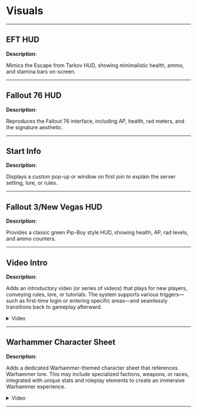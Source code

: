 # Visuals

---

## EFT HUD

**Description**: 

Mimics the Escape from Tarkov HUD, showing minimalistic health, ammo, and stamina bars on-screen.

---

## Fallout 76 HUD

**Description**: 

Reproduces the Fallout 76 interface, including AP, health, rad meters, and the signature aesthetic.

---

## Start Info

**Description**: 

Displays a custom pop-up or window on first join to explain the server setting, lore, or rules.

---

## Fallout 3/New Vegas HUD

**Description**: 

Provides a classic green Pip-Boy style HUD, showing health, AP, rad levels, and ammo counters.

---

## Video Intro

**Description**: 

Adds an introductory video (or series of videos) that plays for new players, conveying rules, lore, or tutorials. The system supports various triggers—such as first-time login or entering specific areas—and seamlessly transitions back to gameplay afterward.

<details>
  <summary>Video</summary>
  <div style="text-align: center;">
    <video width="560" height="315" controls>
      <source src="https://bleonheart.github.io/assets/videos//VideoIntro.mp4" type="video/mp4">
    </video>
  </div>
</details>


---

## Warhammer Character Sheet

**Description**: 

Adds a dedicated Warhammer-themed character sheet that references Warhammer lore. This may include specialized factions, weapons, or races, integrated with unique stats and roleplay elements to create an immersive Warhammer experience.

<details>
  <summary>Video</summary>
  <div style="text-align: center;">
    <video width="560" height="315" controls>
      <source src="https://bleonheart.github.io/assets/videos//Warhammer%20CharSheet.mp4" type="video/mp4">
    </video>
  </div>
</details>

---